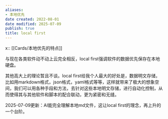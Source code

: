 ```yaml
---
aliases:
- 本地优先
date created: 2022-08-01
date modified: 2025-07-09
publish: true
title: local first
---
```

x:: [[Cards/本地优先的特点]]

与现在各类软件动不动上云完全相反，local first强调软件的数据优先保存在本地硬盘。

其他高大上的理论暂且不谈。local first给我个人最大的好处是，数据明文存储，比如用markdown格式，json格式，yaml格式等等，这样就带来了极大的想象空间，我们可以用各种手段和方法，去针对这些本地明文存储，进行自动化控制，从而使得其与其他软件和脚本的配合联动，更为紧密和无缝。

2025-07-09更新：AI能完全理解本地md文件，这让local first的理念，再上升的一个台阶。
